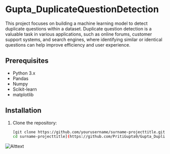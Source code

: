 # Gupta_DuplicateQuestionDetection
This project focuses on building a machine learning model to detect duplicate questions within a dataset. Duplicate question detection is a valuable task in various applications, such as online forums, customer support systems, and search engines, where identifying similar or identical questions can help improve efficiency and user experience.
## Prerequisites
- Python 3.x
- Pandas
- Numpy
- Scikit-learn
- matplotlib
## Installation
1. Clone the repository:
   ```sh
   [git clone https://github.com/yourusername/surname-projecttitle.git
   cd surname-projecttitle](https://github.com/PritiGupta9/Gupta_DuplicateQuestionDetection/blob/main/DuplicateQuestionPair_ML.ipynb)


![Alttext](https://github.com/PritiGupta9/Gupta_DuplicateQuestionDetection/blob/main/model_comparasion.png)

